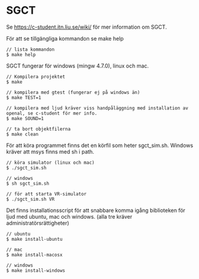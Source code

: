 SGCT
====

Se https://c-student.itn.liu.se/wiki/ för mer information om SGCT.

För att se tillgängliga kommandon se make help

	// lista kommandon
	$ make help 

SGCT fungerar för windows (mingw 4.7.0), linux och mac.

    // Kompilera projektet
    $ make
	
	// kompilera med gtest (fungerar ej på windows än)
	$ make TEST=1
	
	// kompilera med ljud kräver viss handpåläggning med installation av openal, se c-student för mer info.
	$ make SOUND=1
	
	// ta bort objektfilerna
	$ make clean
	
För att köra programmet finns det en körfil som heter sgct_sim.sh. Windows kräver att msys finns med sh i path.

	// köra simulator (linux och mac)
	$ ./sgct_sim.sh
	
	// windows
	$ sh sgct_sim.sh
	
	// för att starta VR-simulator
	$ ./sgct_sim.sh VR
	
Det finns installationsscript för att snabbare komma igång biblioteken för ljud med ubuntu, mac och windows. (alla tre kräver administratörsrättigheter)

	// ubuntu
	$ make install-ubuntu
	
	// mac
	$ make install-macosx
	
	// windows
	$ make install-windows